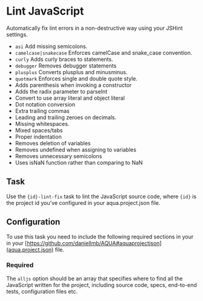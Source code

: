 # Lint JavaScript

Automatically fix lint errors in a non-destructive way using your JSHint settings.

  * `asi` Add missing semicolons.
  * `camelcase|snakecase` Enforces camelCase and snake_case convention.
  * `curly` Adds curly braces to statements.
  * `debugger` Removes debugger statements
  * `plusplus` Converts plusplus and minusminus.
  * `quotmark` Enforces single and double quote style.
  * Adds parenthesis when invoking a constructor
  * Adds the radix parameter to parseInt
  * Convert to use array literal and object literal
  * Dot notation conversion
  * Extra trailing commas
  * Leading and trailing zeroes on decimals.
  * Missing whitespaces.
  * Mixed spaces/tabs
  * Proper indentation
  * Removes deletion of variables
  * Removes undefined when assigning to variables
  * Removes unnecessary semicolons
  * Uses isNaN function rather than comparing to NaN

## Task

Use the `{id}-lint-fix` task to lint the JavaScript source code, where `{id}` is the project id you've configured in your aqua.project.json file.

## Configuration

To use this task you need to include the following required sections in your in your [https://github.com/daniellmb/AQUA#aquaprojectjson](aqua.project.json) file.

### Required

The `alljs` option should be an array that specifies where to find all the JavaScript written for the project, including source code, specs, end-to-end tests, configuration files etc.
